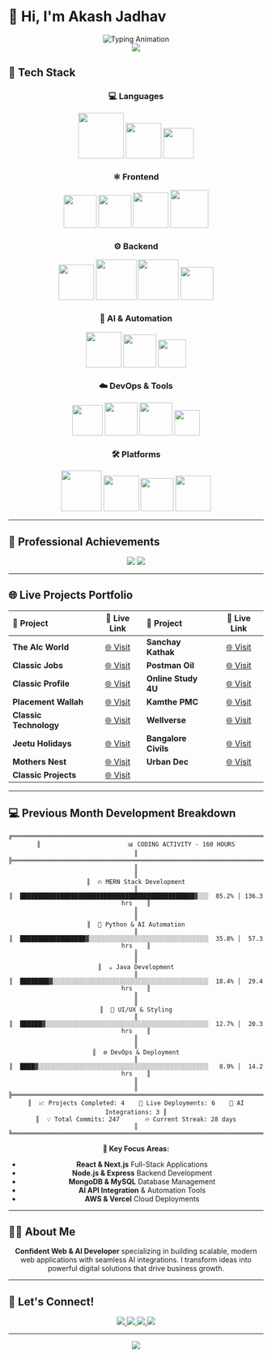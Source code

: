 # 👋 Hi, I'm **Akash Jadhav**

<div align="center">
  <img src="https://readme-typing-svg.demolab.com?font=Poppins&weight=600&size=32&duration=2500&pause=800&color=FF6B6B&center=true&vCenter=true&width=700&lines=Full+Stack+Web+Developer;MERN+%7C+MEAN+%7C+Next.js+Expert;AI+Automation+Specialist;Building+Digital+Solutions" alt="Typing Animation" />
</div>

<div align="center">
  <img src="https://capsule-render.vercel.app/api?type=waving&color=gradient&customColorList=0,2,4,12,14&height=120&section=header&animation=fadeIn" />
</div>

## 🚀 **Tech Stack**

<div align="center">

### **💻 Languages**
<img src="https://img.shields.io/badge/JavaScript-F7DF1E?style=flat-square&logo=javascript&logoColor=black" width="90" />
<img src="https://img.shields.io/badge/Python-3776AB?style=flat-square&logo=python&logoColor=white" width="70" />
<img src="https://img.shields.io/badge/Java-ED8B00?style=flat-square&logo=openjdk&logoColor=white" width="60" />

### **⚛️ Frontend**
<img src="https://img.shields.io/badge/React-20232A?style=flat-square&logo=react&logoColor=61DAFB" width="65" />
<img src="https://img.shields.io/badge/Next.js-000000?style=flat-square&logo=next.js&logoColor=white" width="65" />
<img src="https://img.shields.io/badge/Angular-DD0031?style=flat-square&logo=angular&logoColor=white" width="70" />
<img src="https://img.shields.io/badge/Tailwind-38B2AC?style=flat-square&logo=tailwind-css&logoColor=white" width="75" />

### **⚙️ Backend**
<img src="https://img.shields.io/badge/Node.js-43853D?style=flat-square&logo=node.js&logoColor=white" width="70" />
<img src="https://img.shields.io/badge/Express.js-404D59?style=flat-square&logo=express&logoColor=white" width="80" />
<img src="https://img.shields.io/badge/MongoDB-4EA94B?style=flat-square&logo=mongodb&logoColor=white" width="80" />
<img src="https://img.shields.io/badge/MySQL-00000F?style=flat-square&logo=mysql&logoColor=white" width="65" />

### **🤖 AI & Automation**
<img src="https://img.shields.io/badge/OpenAI-412991?style=flat-square&logo=openai&logoColor=white" width="70" />
<img src="https://img.shields.io/badge/Claude-FF6B35?style=flat-square&logo=anthropic&logoColor=white" width="65" />
<img src="https://img.shields.io/badge/Bots-FF6B6B?style=flat-square&logo=robot&logoColor=white" width="55" />

### **☁️ DevOps & Tools**
<img src="https://img.shields.io/badge/AWS-232F3E?style=flat-square&logo=amazon-aws&logoColor=white" width="60" />
<img src="https://img.shields.io/badge/Vercel-000000?style=flat-square&logo=vercel&logoColor=white" width="65" />
<img src="https://img.shields.io/badge/Docker-2496ED?style=flat-square&logo=docker&logoColor=white" width="65" />
<img src="https://img.shields.io/badge/Git-F05032?style=flat-square&logo=git&logoColor=white" width="50" />

### **🛠️ Platforms**
<img src="https://img.shields.io/badge/WordPress-21759B?style=flat-square&logo=wordpress&logoColor=white" width="80" />
<img src="https://img.shields.io/badge/Shopify-7AB55C?style=flat-square&logo=shopify&logoColor=white" width="70" />
<img src="https://img.shields.io/badge/Render-46E3B7?style=flat-square&logo=render&logoColor=white" width="65" />
<img src="https://img.shields.io/badge/Railway-0B0D0E?style=flat-square&logo=railway&logoColor=white" width="70" />

</div>

---

## 🎯 **Professional Achievements**

<div align="center">
  
  <img src="https://img.shields.io/badge/✅%20Completed-23%2B%20Live%20Fullstack%20Projects-4CAF50?style=for-the-badge&labelColor=1976D2&logoColor=white" />
  
  <img src="https://img.shields.io/badge/🤖%20Built-12%2B%20AI%20Automations-FF6B6B?style=for-the-badge&labelColor=E91E63&logoColor=white" />

</div>

---

## 🌐 **Live Projects Portfolio**

<div align="center">

| **🚀 Project** | **🔗 Live Link** | **🚀 Project** | **🔗 Live Link** |
|:---|:---:|:---|:---:|
| **The Alc World** | [🌐 Visit](https://thealcworld.in) | **Sanchay Kathak** | [🌐 Visit](https://sanchaykathak.com) |
| **Classic Jobs** | [🌐 Visit](https://classicjobs.in) | **Postman Oil** | [🌐 Visit](https://postmanoil.com) |
| **Classic Profile** | [🌐 Visit](https://classicprofile.com) | **Online Study 4U** | [🌐 Visit](https://onlinestudy4u.in) |
| **Placement Wallah** | [🌐 Visit](https://placementwallah.in) | **Kamthe PMC** | [🌐 Visit](https://kamthepmc.com) |
| **Classic Technology** | [🌐 Visit](https://classictechnology.in) | **Wellverse** | [🌐 Visit](https://wellverse.co.in) |
| **Jeetu Holidays** | [🌐 Visit](https://jeetuholidays.in) | **Bangalore Civils** | [🌐 Visit](https://bangalorecivils.in) |
| **Mothers Nest** | [🌐 Visit](https://mothersnest.co.in) | **Urban Dec** | [🌐 Visit](https://urbandec.in) |
| **Classic Projects** | [🌐 Visit](https://classicprojects.in) | | |

</div>

---

## 💻 **Previous Month Development Breakdown**

<div align="center">

```
╔══════════════════════════════════════════════════════════════════════════════╗
║                        📊 CODING ACTIVITY - 160 HOURS                        ║
╠══════════════════════════════════════════════════════════════════════════════╣
║                                                                              ║
║  🔥 MERN Stack Development                                                   ║
║  ████████████████████████████████████████████████▓░░░  85.2% │ 136.3 hrs    ║
║                                                                              ║
║  🐍 Python & AI Automation                                                  ║
║  ██████████████████▓░░░░░░░░░░░░░░░░░░░░░░░░░░░░░░░░░  35.8% │  57.3 hrs    ║
║                                                                              ║
║  ☕ Java Development                                                         ║
║  ████████▓░░░░░░░░░░░░░░░░░░░░░░░░░░░░░░░░░░░░░░░░░░░  18.4% │  29.4 hrs    ║
║                                                                              ║
║  🎨 UI/UX & Styling                                                         ║
║  ██████▓░░░░░░░░░░░░░░░░░░░░░░░░░░░░░░░░░░░░░░░░░░░░░  12.7% │  20.3 hrs    ║
║                                                                              ║
║  ⚙️ DevOps & Deployment                                                      ║
║  ████▓░░░░░░░░░░░░░░░░░░░░░░░░░░░░░░░░░░░░░░░░░░░░░░░   8.9% │  14.2 hrs    ║
║                                                                              ║
╠══════════════════════════════════════════════════════════════════════════════╣
║  📈 Projects Completed: 4    🚀 Live Deployments: 6    🤖 AI Integrations: 3 ║
║  💡 Total Commits: 247       🔥 Current Streak: 28 days                     ║
╚══════════════════════════════════════════════════════════════════════════════╝
```

**🎯 Key Focus Areas:**
- **React & Next.js** Full-Stack Applications
- **Node.js & Express** Backend Development  
- **MongoDB & MySQL** Database Management
- **AI API Integration** & Automation Tools
- **AWS & Vercel** Cloud Deployments

</div>

---

## 👨‍💻 **About Me**

<div align="center">
  
**Confident Web & AI Developer** specializing in building scalable, modern web applications with seamless AI integrations. I transform ideas into powerful digital solutions that drive business growth.

</div>

---

## 🤝 **Let's Connect!**

<div align="center">
  
  <a href="https://linkedin.com/in/akashjadhav">
    <img src="https://img.shields.io/badge/LinkedIn-0077B5?style=for-the-badge&logo=linkedin&logoColor=white" />
  </a>
  
  <a href="mailto:jadhavakashofficial@gmail.com">
    <img src="https://img.shields.io/badge/Gmail-D14836?style=for-the-badge&logo=gmail&logoColor=white" />
  </a>
  
  <a href="https://leetcode.com/akashjadhav">
    <img src="https://img.shields.io/badge/LeetCode-FFA116?style=for-the-badge&logo=leetcode&logoColor=white" />
  </a>
  
  <a href="https://akashjadhav.dev">
    <img src="https://img.shields.io/badge/Portfolio-000000?style=for-the-badge&logo=vercel&logoColor=white" />
  </a>

</div>

---

<div align="center">
  <img src="https://capsule-render.vercel.app/api?type=waving&color=gradient&customColorList=0,2,4,12,14&height=100&section=footer&animation=fadeIn" />
</div>
